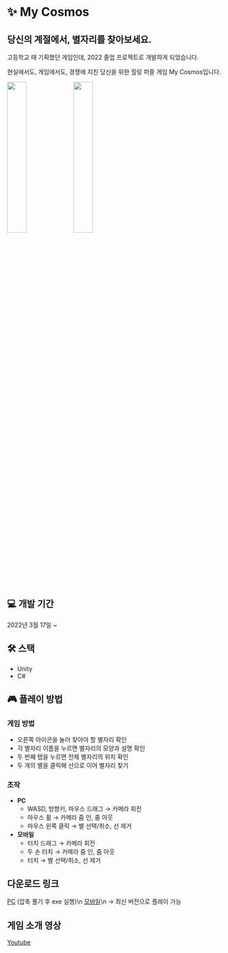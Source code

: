 # ✨ My Cosmos
## 당신의 계절에서, 별자리를 찾아보세요.
고등학교 때 기획했던 게임인데, 2022 졸업 프로젝트로 개발하게 되었습니다.  

현실에서도, 게임에서도, 경쟁에 지친 당신을 위한 힐링 퍼즐 게임 My Cosmos입니다.

<div>
<img width="30%" src="https://user-images.githubusercontent.com/67315989/169975993-df4ad170-454c-445b-b339-f1e53a5ff478.JPG">
<img width="30%" src="https://user-images.githubusercontent.com/67315989/169976724-0d51f78a-73ef-4aab-8890-86adf33021e9.JPG">
</div>

## 💻 개발 기간
2022년 3월 17일 ~

## 🛠 스택
+ Unity
+ C#

## 🎮 플레이 방법
### 게임 방법
+ 오른쪽 아이콘을 눌러 찾아야 할 별자리 확인
+ 각 별자리 이름을 누르면 별자리의 모양과 설명 확인  
+ 두 번째 탭을 누르면 전체 별자리의 위치 확인  
+ 두 개의 별을 클릭해 선으로 이어 별자리 찾기
### 조작
+ **PC**
  + WASD, 방향키, 마우스 드래그 → 카메라 회전  
  + 마우스 휠 → 카메라 줌 인, 줌 아웃  
  + 마우스 왼쪽 클릭 → 별 선택/취소, 선 제거  
+ **모바일**
  + 터치 드래그 → 카메라 회전
  + 두 손 터치 → 카메라 줌 인, 줌 아웃
  + 터치 → 별 선택/취소, 선 제거


## 다운로드 링크
[PC](https://drive.google.com/file/d/19bDRRGLv9tIfDUsZIgZRhdpyhoIaJi_d/view?usp=sharing)
(압축 풀기 후 exe 실행)\n
[모바일](https://play.google.com/store/apps/details?id=com.JUHEE.MyCosmos)\n
-> 최신 버전으로 플레이 가능

## 게임 소개 영상
[Youtube](https://youtube.com/shorts/-PJ5V7esZ9Q?feature=share)
